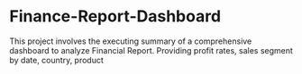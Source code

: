 # Finance-Report-Dashboard
This project involves the executing summary of a comprehensive dashboard to analyze Financial Report. Providing profit rates, sales segment by date, country, product
